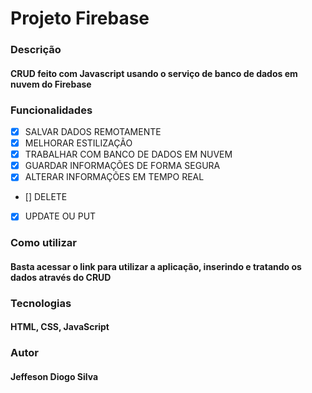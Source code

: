 # <h1>Projeto Firebase</h1>


### Descrição
#### CRUD feito com Javascript usando o serviço de banco de dados em nuvem do Firebase

### Funcionalidades

- [X] SALVAR DADOS REMOTAMENTE <br>
- [X] MELHORAR ESTILIZAÇÃO <br>
- [X] TRABALHAR COM BANCO DE DADOS EM NUVEM <br>
- [X] GUARDAR INFORMAÇÕES DE FORMA SEGURA <br>
- [X] ALTERAR INFORMAÇÕES EM TEMPO REAL <br>
- [] DELETE <br>
- [X] UPDATE OU PUT <br>

### Como utilizar
#### Basta acessar o link para utilizar a aplicação, inserindo e tratando os dados através do CRUD

### Tecnologias
#### HTML, CSS, JavaScript

### Autor 
#### Jeffeson Diogo Silva


